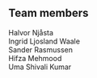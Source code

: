 ## Team members
Halvor Njåsta  
Ingrid Ljosland Waale  
Sander Rasmussen  
Hifza Mehmood  
Uma Shivali Kumar  
